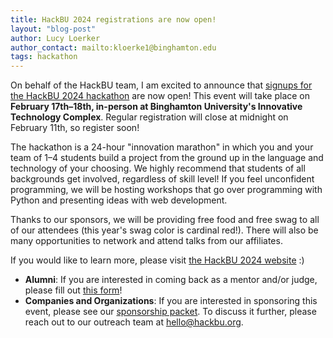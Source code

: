 ```yaml
---
title: HackBU 2024 registrations are now open!
layout: "blog-post"
author: Lucy Loerker
author_contact: mailto:kloerke1@binghamton.edu
tags: hackathon
---
```


On behalf of the HackBU team, I am excited to announce that [signups for the HackBU 2024 hackathon](https://forms.gle/NpJnaMxDfLvCcywb9) are now open! This event will take place on **February 17th–18th, in-person at Binghamton University's Innovative Technology Complex**. Regular registration will close at midnight on February 11th, so register soon!

<!--more-->

The hackathon is a 24-hour "innovation marathon" in which you and your team of 1–4 students build a project from the ground up in the language and technology of your choosing. We highly recommend that students of all backgrounds get involved, regardless of skill level! If you feel unconfident programming, we will be hosting workshops that go over programming with Python and presenting ideas with web development.

Thanks to our sponsors, we will be providing free food and free swag to all of our attendees (this year's swag color is cardinal red!). There will also be many opportunities to network and attend talks from our affiliates.

If you would like to learn more, please visit [the HackBU 2024 website](https://hackbu.org/2024/) :)

<div class="note">
  <ul>
    <li>
      <b>Alumni</b>: If you are interested in coming back as a mentor and/or judge, please fill out <a href="https://forms.gle/7UnZTBSqEMeQEWCZ9">this form</a>!
    </li>
    <li>
      <b>Companies and Organizations</b>: If you are interested in sponsoring this event, please see our <a href="https://hackbu.org/2024/sponsorship_packet.pdf">sponsorship packet</a>. To discuss it further, please reach out to our outreach team at <a href="mailto:hello@hackbu.org">hello@hackbu.org</a>.
    </li>
  </ul>
</div>
